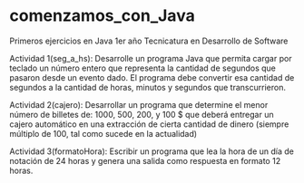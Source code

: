 # comenzamos_con_Java
Primeros ejercicios en Java
1er año Tecnicatura en Desarrollo de Software

Actividad 1(seg_a_hs):
Desarrolle un programa Java que permita cargar por teclado un número entero que representa la cantidad de segundos que pasaron desde un evento dado. El programa debe convertir esa cantidad de segundos a la cantidad de horas, minutos y segundos que transcurrieron.

Actividad 2(cajero):
Desarrollar un programa que determine el menor número de billetes de: 1000, 500, 200, y 100 $ que deberá entregar un cajero automático en una extracción de cierta cantidad de dinero (siempre múltiplo de 100, tal como sucede en la actualidad)

Actividad 3(formatoHora):
Escribir un programa que lea la hora de un día de notación de 24 horas y genera una salida como respuesta en formato 12 horas.

